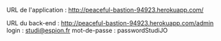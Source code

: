 URL de l'application :
http://peaceful-bastion-94923.herokuapp.com/

URL du back-end : 
http://peaceful-bastion-94923.herokuapp.com/admin
login : studi@espion.fr
mot-de-passe : passwordStudiJO